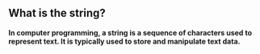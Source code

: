 ## What is the string?

**In computer programming, a string is a sequence of characters used to represent text. It is typically used to store and manipulate text data.**
